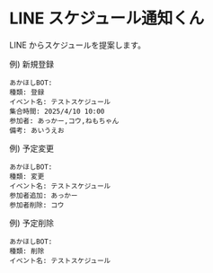 # LINE スケジュール通知くん

LINE からスケジュールを提案します。

例) 新規登録

```
あかほしBOT:
種類: 登録
イベント名: テストスケジュール
集合時間: 2025/4/10 10:00
参加者: あっかー,コウ,ねもちゃん
備考: あいうえお
```

例) 予定変更

```
あかほしBOT:
種類: 変更
イベント名: テストスケジュール
参加者追加: あっかー
参加者削除: コウ
```

例) 予定削除

```
あかほしBOT:
種類: 削除
イベント名: テストスケジュール
```
